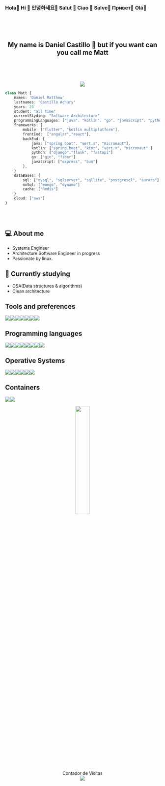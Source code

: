 ### Hola👋    Hi 👋   안녕하세요👋  Salut 👋  Ciao 👋   Salve👋  Привет👋   Olá👋

<br>
<br>
<br>
<h2 align="center"> My name is <strong>Daniel Castillo</strong> 🏰 but if you want can you call me Matt</h2>
<br>
<br>
<br>

<p align="center">

<img align="center" src="https://raw.githubusercontent.com/TheDudeThatCode/TheDudeThatCode/master/Assets/Developer.gif"/>
</p>



```typescript
class Matt {
    names: 'Daniel Matthew'
    lastnames: 'Castillo Achury'
    years: 23
    student: "all time"
    currentStyding: "Software Architecture"
    programmingLanguages: ["java", "kotlin", "go", "javaScript", "python", "typescript"]
    frameworks: {
        mobile: ["flutter", "kotlin multiplatform"],
        frontEnd:  ["angular","react"],
        backEnd: {
            java: ["spring boot", "vert.x", "micronaut"],
            kotlin: ["spring boot", "ktor", "vert.x", "micronaut" ]
            python: ["django","flask", "fastapi"]
            go: ["gin", "fiber"]
            javascript: ["express", "bun"]
        },
    }
    dataBases: {
        sql: ["mysql", "sqlserver", "sqllite", "postgresql", "aurora"]
        noSql: ["mongo", "dynamo"]
        cache: ["Redis"]
    }
    cloud: ["aws"]
}
```

<br>
<br>

## :computer: About me

 - Systems Engineer
 - Architecture Software Engineer in progress
 - Passionate by linux.


## 🌱 Currently studying
- DSA(Data structures & algorithms)
- Clean architecture

## Tools and preferences
<img src="https://img.shields.io/badge/-IntelliJ IDEA-000000?style=flat&logo=intellijidea&logoColor=#000000"><img src="https://img.shields.io/badge/-WebStorm-000000?style=flat&logo=webstorm&logoColor=#000000"><img src="https://img.shields.io/badge/-PyCharm-000000?style=flat&logo=pycharm&logoColor=#000000"><img src="https://img.shields.io/badge/-GoLand-000000?style=flat&logo=goland&logoColor=#000000"><img src="https://img.shields.io/badge/-Postman-000000?style=flat&logo=postman"><img src="http://img.shields.io/badge/-Git-000000?style=flat&logo=git"><img src="http://img.shields.io/badge/-Github-000000?style=flat&logo=github&logoColor=FFFFFF">

## Programming languages

<img  src="http://img.shields.io/badge/-Java-007396?style=flat&logo=java&logoColor=white"><img  src="http://img.shields.io/badge/-Kotlin-000000?style=flat&logo=kotlin&logoColor=7F52FF"><img  src="http://img.shields.io/badge/-Golang-000000?style=flat&logo=go&logoColor=#00ADD8"><img  src="http://img.shields.io/badge/-Python-3776AB?style=flat&logo=python&logoColor=white"><img  src="http://img.shields.io/badge/-C++-00599C?style=flat&logo=cpp&logoColor=white"><img  src="http://img.shields.io/badge/-TypeScript-3178C6?style=flat&logo=typescript&logoColor=white"><img src="https://img.shields.io/badge/-JavaScript-eed718?style=flat&logo=javascript&logoColor=ffffff"><img src="https://img.shields.io/badge/-JavaScript-eed718?style=flat&logo=javascript&logoColor=ffffff">

## Operative Systems 
<img  src="http://img.shields.io/badge/-Arch_Linux-1793D1?style=flat&logo=archlinux&logoColor=white"><img  src="http://img.shields.io/badge/-Debian-A81D33?style=flat&logo=debian&logoColor=white"><img  src="http://img.shields.io/badge/-Linux_Mint-87CF3E?style=flat&logo=linuxmint&logoColor=white"><img  src="http://img.shields.io/badge/-Ubuntu-E95420?style=flat&logo=ubuntu&logoColor=white"><img  src="http://img.shields.io/badge/-Kali_Linux-557C94?style=flat&logo=kalilinux&logoColor=white"><img  src="http://img.shields.io/badge/-Windows-0078D6?style=flat&logo=windows&logoColor=white">

## Containers
<img  src="http://img.shields.io/badge/-Docker-000000?style=flat&logo=docker"><img  src="http://img.shields.io/badge/-Kubernetes-000000?style=flat&logo=kubernetes">

<p align="center">
<img align="center" style="width: 30%; height: 30%;" src="https://api.daily.dev/devcards/6c7f5142b4f44457929e08f812449b73.png?r=7ps"/>
</p>

<p align="center"> 
    Contador de Visitas <br>
    <img src="https://profile-counter.glitch.me/Daniel-Cas/count.svg" /> 
</p>






